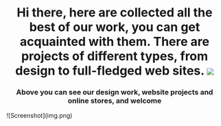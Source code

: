 <h1 align="center">Hi there, here are collected all the best of our work, you can get acquainted with them. There are projects of different types, from design to full-fledged web sites.</a> 
<img src="https://github.com/blackcater/blackcater/raw/main/images/Hi.gif" height="32"/></h1>
<h3 align="center">Above you can see our design work, website projects and online stores, and welcome</h3>
![Screenshot](img.png)
